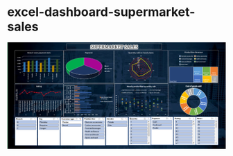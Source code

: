 # excel-dashboard-supermarket-sales
![alt text](https://github.com/Akhy999/excel-dashboard-supermarket-sales/blob/main/Screenshot%202021-05-01%20115045.png?raw=true)
